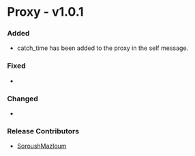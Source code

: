 # Proxy - v1.0.1

### Added
- catch_time has been added to the proxy in the self message.

### Fixed
- 

### Changed
- 

### Release Contributors
- [SoroushMazloum](https://github.com/)